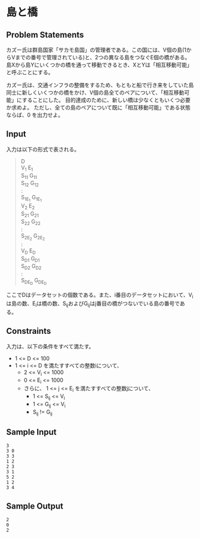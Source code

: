 島と橋
=

Problem Statements
-

カズー氏は群島国家「サカモ島国」の管理者である。この国には、V個の島(1からVまでの番号で管理されている)と、2つの異なる島をつなぐE個の橋がある。
島Xから島Yにいくつかの橋を通って移動できるとき、XとYは「相互移動可能」と呼ぶことにする。

カズー氏は、交通インフラの整備をするため、もともと船で行き来をしていた島同士に新しくいくつかの橋をかけ、V個の島全てのペアについて、「相互移動可能」にすることにした。
目的達成のために、新しい橋は少なくともいくつ必要か求めよ。
ただし、全ての島のペアについて既に「相互移動可能」である状態ならば、0 を出力せよ。

Input
-

入力は以下の形式で表される。

> D<br>
> V<sub>1</sub> E<sub>1</sub><br>
> S<sub>11</sub> G<sub>11</sub><br>
> S<sub>12</sub> G<sub>12</sub><br>
> :<br>
> S<sub>1E<sub>1</sub></sub> G<sub>1E<sub>1</sub></sub><br>
> V<sub>2</sub> E<sub>2</sub><br>
> S<sub>21</sub> G<sub>21</sub><br>
> S<sub>22</sub> G<sub>22</sub><br>
> :<br>
> S<sub>2E<sub>2</sub></sub> G<sub>2E<sub>2</sub></sub><br>
> :<br>
> V<sub>D</sub> E<sub>D</sub><br>
> S<sub>D1</sub> G<sub>D1</sub><br>
> S<sub>D2</sub> G<sub>D2</sub><br>
> :<br>
> S<sub>DE<sub>D</sub></sub> G<sub>DE<sub>D</sub></sub><br>

ここでDはデータセットの個数である。また、i番目のデータセットにおいて、V<sub>i</sub>は島の数、E<sub>i</sub>は橋の数、S<sub>ij</sub>およびG<sub>ij</sub>はj番目の橋がつないでいる島の番号である。

Constraints
-

入力は、以下の条件をすべて満たす。

* 1 <= D <= 100
* 1 <= i <= D を満たすすべての整数iについて、
    * 2 <= V<sub>i</sub> <= 1000
    * 0 <= E<sub>i</sub> <= 1000
    * さらに、 1 <= j <= E<sub>i</sub> を満たすすべての整数jについて、
        * 1 <= S<sub>ij</sub> <= V<sub>i</sub>
        * 1 <= G<sub>ij</sub> <= V<sub>i</sub>
        * S<sub>ij</sub> != G<sub>ij</sub>

Sample Input
-

    3
    3 0
    3 3
    1 2
    2 3
    3 1
    5 2
    1 2
    3 4
    
Sample Output
--

    2
    0
    2
    
